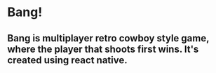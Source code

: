 # Bang!

## Bang is multiplayer retro cowboy style game, where the player that shoots first wins. It's created using react native.